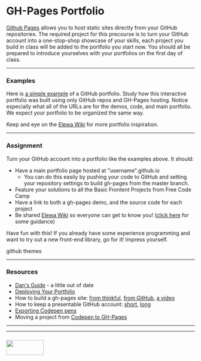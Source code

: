 # GH-Pages Portfolio

[Github Pages](https://pages.github.com) allows you to host static sites directly from your GitHub repositories. The required project for this precourse is to turn your GitHub account into a one-stop-shop showcase of your skills, each project you build in class will be added to the portfolio you start now. You should all be prepared to introduce yourselves with your portfolios on the first day of class.

___
### Examples

Here is [a simple example](https://elewa-student.github.io) of a GitHub portfolio.  Study how this interactive portfolio was built using only GitHub repos and GH-Pages hosting. Notice especially what all of the URLs are for the demos, code, and main portfolio. We expect your portfolio to be organized the same way.

Keep and eye on the [Elewa Wiki](https://github.com/elewa-academy/General-Resources/wiki) for more portfolio inspiration.

___
### Assignment

Turn your GitHub account into a portfolio like the examples above.  It should:
* Have a main portfolio page hosted at "username".github.io
  * You can do this easily by pushing your code to GitHub and setting your repository settings to build gh-pages from the master branch.
* Feature your solutions to all the Basic Frontent Projects from Free Code Camp
* Have a link to both a gh-pages demo, and the source code for each project  
* Be shared [Elewa Wiki](https://github.com/elewa-academy/General-Resources/wiki) so everyone can get to know you! ([click here](./4-editing-github-wikis.md) for some guidance)

Have fun with this!  If you already have some experience programming and want to try out a new front-end library, go for it!  Impress yourself.

github themes

___
### Resources

* [Dan's Guide](http://dannguyen.github.io/github-for-portfolios/) - a little out of date
* [Deploying Your Portfolio](https://www.youtube.com/watch?v=cElzTD_x1xw)
* How to build a gh-pages site:  [from thinkful](https://www.thinkful.com/learn/a-guide-to-using-github-pages/), [from GitHub](https://help.github.com/articles/configuring-a-publishing-source-for-github-pages/), [a video](https://help.github.com/articles/configuring-a-publishing-source-for-github-pages/)
* How to keep a presentable GitHub account: [short](https://anti-pattern.com/github-is-your-resume-now),  [long](http://blog.gainlo.co/index.php/2015/11/13/how-to-make-github-as-your-new-resume/)  
* [Exporting Codepen pens](https://blog.codepen.io/documentation/features/exporting-pens/)
* Moving a project from [Codepen to GH-Pages](https://github.com/zenware/FreeCodeCamp-wiki/blob/master/Using-Github-Pages-for-your-front-end-development-projects.md)


___
___
### <a href="http://elewa.education/blog" target="_blank"><img src="https://user-images.githubusercontent.com/18554853/34921062-506450ae-f97d-11e7-875f-6feeb26ad72d.png" width="100" height="40"/></a>